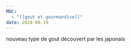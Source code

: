 ```yaml
---
MOC:
  - "[[gout et gourmandise]]"
date: 2024-08-19
---
```

nouveau type de gout découvert par les japonais
